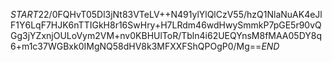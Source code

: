 $START$22/0FQHvT05Dl3jNt83VTeLV++N491ylYlQlCzV55/hzQ1NlaNuAK4eJlF1Y6LqF7HJK6nTTIGkH8r16SwHry+H7LRdm46wdHwySmmkP7pGE5r90vQGg3jYZxnjOULoVym2VM+nv0KBHUlToR/Tbln4i62UEQYnsM8fMAA05DY8q6+m1c37WGBxk0IMgNQ58dHV8k3MFXXFShQPOgP0/Mg==$END$